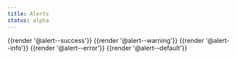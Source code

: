 ```yaml
---
title: Alerts
status: alpha
---
```


{{render '@alert--success'}}
{{render '@alert--warning'}}
{{render '@alert--info'}}
{{render '@alert--error'}}
{{render '@alert--default'}}
